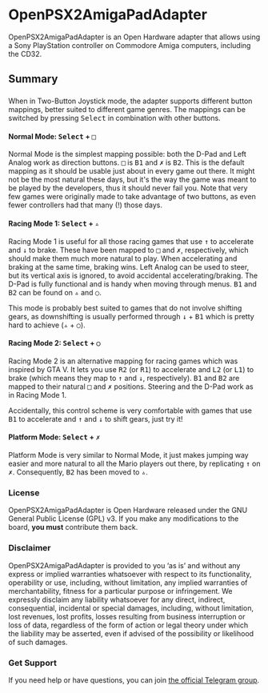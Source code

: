 # OpenPSX2AmigaPadAdapter
OpenPSX2AmigaPadAdapter is an Open Hardware adapter that allows using a Sony PlayStation controller on Commodore Amiga computers, including the CD32.

## Summary

###
When in Two-Button Joystick mode, the adapter supports different button mappings, better suited to different game genres. The mappings can be switched by pressing <kbd>Select</kbd> in combination with other buttons.

#### Normal Mode: <kbd>Select</kbd> + <kbd>&square;</kbd>
Normal Mode is the simplest mapping possible: both the D-Pad and Left Analog work as direction buttons. <kbd>&square;</kbd> is <kbd>B1</kbd> and <kbd>&cross;</kbd> is <kbd>B2</kbd>. This is the default mapping as it should be usable just about in every game out there. It might not be the most natural these days, but it's the way the game was meant to be played by the developers, thus it should never fail you. Note that very few games were originally made to take advantage of two buttons, as even fewer controllers had that many (!) those days.

#### Racing Mode 1: <kbd>Select</kbd> + <kbd>&triangle;</kbd>
Racing Mode 1 is useful for all those racing games that use <kbd>&uarr;</kbd> to accelerate and <kbd>&darr;</kbd> to brake. These have been mapped to <kbd>&square;</kbd> and <kbd>&cross;</kbd>, respectively, which should make them much more natural to play. When accelerating and braking at the same time, braking wins. Left Analog can be used to steer, but its vertical axis is ignored, to avoid accidental accelerating/braking. The D-Pad is fully functional and is handy when moving through menus. <kbd>B1</kbd> and <kbd>B2</kbd> can be found on <kbd>&triangle;</kbd> and <kbd>&cir;</kbd>.

This mode is probably best suited to games that do not involve shifting gears, as downshifting is usually performed through <kbd>&darr;</kbd> + <kbd>B1</kbd> which is pretty hard to achieve (<kbd>&triangle;</kbd> + <kbd>&cir;</kbd>).

#### Racing Mode 2: <kbd>Select</kbd> + <kbd>&cir;</kbd>
Racing Mode 2 is an alternative mapping for racing games which was inspired by GTA V. It lets you use <kbd>R2</kbd> (or <kbd>R1</kbd>) to accelerate and <kbd>L2</kbd> (or <kbd>L1</kbd>) to brake (which means they map to <kbd>&uarr;</kbd> and <kbd>&darr;</kbd>, respectively). <kbd>B1</kbd> and <kbd>B2</kbd> are mapped to their natural <kbd>&square;</kbd> and <kbd>&cross;</kbd> positions. Steering and the D-Pad work as in Racing Mode 1.

Accidentally, this control scheme is very comfortable with games that use <kbd>B1</kbd> to accelerate and <kbd>&uarr;</kbd> and <kbd>&darr;</kbd> to shift gears, just try it!

#### Platform Mode: <kbd>Select</kbd> + <kbd>&cross;</kbd>
Platform Mode is very similar to Normal Mode, it just makes jumping way easier and more natural to all the Mario players out there, by replicating <kbd>&uarr;</kbd> on <kbd>&cross;</kbd>. Consequently, <kbd>B2</kbd> has been moved to <kbd>&triangle;</kbd>.

### License
OpenPSX2AmigaPadAdapter is Open Hardware released under the GNU General Public License (GPL) v3. If you make any modifications to the board, **you must** contribute them back.

### Disclaimer
OpenPSX2AmigaPadAdapter is provided to you ‘as is’ and without any express or implied warranties whatsoever with respect to its functionality, operability or use, including, without limitation, any implied warranties of merchantability, fitness for a particular purpose or infringement. We expressly disclaim any liability whatsoever for any direct, indirect, consequential, incidental or special damages, including, without limitation, lost revenues, lost profits, losses resulting from business interruption or loss of data, regardless of the form of action or legal theory under which the liability may be asserted, even if advised of the possibility or likelihood of such damages.

### Get Support
If you need help or have questions, you can join [the official Telegram group](https://t.me/joinchat/HUHdWBC9J9JnYIrvTYfZmg).


